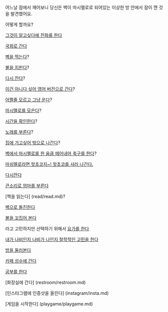 어느날 잠에서 깨어보니 당신은 벽이 마시멜로로 되어있는 이상한 방 안에서 잠이 깬 것을 발견했어요.

어떻게 할까요?

[그것이 알고싶다에 전화를 한다](wannaKnow/wannaKnow.md)

[국회로 간다](filibuster/filibuster.md)

[벽을 먹는다](eating-walls/eating-marshmallows.md)?

[불을 지핀다](light-fire/fire.md)?

[다시 잔다](sleep/marshmallow.md)?

[이건 아니다 싶어 영어 버전으로 간다](../english/marshmallow.md)?

[어쩔줄 모르고 그냥 운다](cry/cry.md)?

[마시멜로를 모은다](gather-the-marshmellows/gather-the-marshmellows.md)?

[시간을 확인한다](check-current-time/check-current-time.md)?

[노래를 부른다](sing-a-song/song.md)?

[집에 가고싶어 밖으로 나간다](explore-outside/explore-outside.md)?

[벽에서 마시멜로를 한 움큼 떼어내어 축구를 한다](soccer/soccer.md)?

[마쉬멜로라면 핫초코지~! 핫초코를 사러 나간다.](coco/coco.md)

[다시잔다](marshmallow.md)

[큰소리로 엄마를 부른다](call-mom/call-mom.md)

[책을 읽는다] (read/read.md)?

[벽으로 돌진한다](rush/rush.md)

[볼을 꼬집어 본다](pinch/pinch.md)

라고 고민하지만 선택하기 위해서 [요가를 한다](yoga/yoga.md)

[내가 나비인지 나비가 나인지 철학적인 고민을 한다](philosophy/philosophy.md)

[방을 둘러본다](look-around/look-around.md)

[카페 성수에 간다](cafe-sungsu/cafe-sungsu.md)

[공부를 한다](study/study.md)

[화장실에 간다] (restroom/restroom.md)

[인스타그램에 인증샷을 올린다] (instagram/insta.md)

[게임을 시작한다] (playgame/playgame.md)

